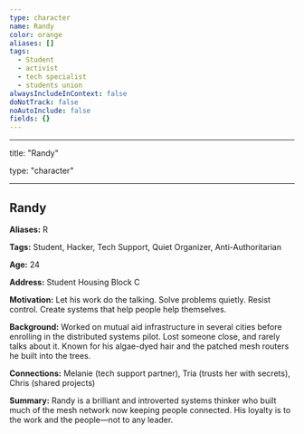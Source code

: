 ```yaml
---
type: character
name: Randy
color: orange
aliases: []
tags:
  - Student
  - activist
  - tech specialist
  - students union
alwaysIncludeInContext: false
doNotTrack: false
noAutoInclude: false
fields: {}
---
```

---

title: "Randy"

type: "character"

---

## Randy

**Aliases:** R

**Tags:** Student, Hacker, Tech Support, Quiet Organizer, Anti-Authoritarian

**Age:** 24

**Address:** Student Housing Block C

**Motivation:** Let his work do the talking. Solve problems quietly. Resist control. Create systems that help people help themselves.

**Background:** Worked on mutual aid infrastructure in several cities before enrolling in the distributed systems pilot. Lost someone close, and rarely talks about it. Known for his algae-dyed hair and the patched mesh routers he built into the trees.

**Connections:** Melanie (tech support partner), Tria (trusts her with secrets), Chris (shared projects)

**Summary:** Randy is a brilliant and introverted systems thinker who built much of the mesh network now keeping people connected. His loyalty is to the work and the people—not to any leader.